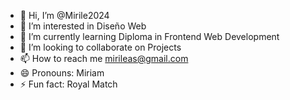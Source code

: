 - 👋 Hi, I’m @Mirile2024
- 👀 I’m interested in Diseño Web
- 🌱 I’m currently learning Diploma in Frontend Web Development
- 💞️ I’m looking to collaborate on Projects
- 📫 How to reach me mirileas@gmail.com
- 😄 Pronouns: Miriam
- ⚡ Fun fact: Royal Match


